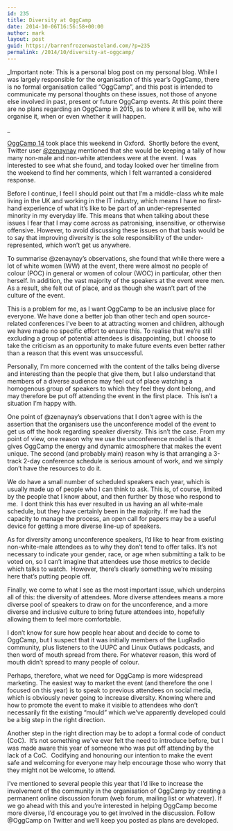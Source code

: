 ```yaml
---
id: 235
title: Diversity at OggCamp
date: 2014-10-06T16:56:58+00:00
author: mark
layout: post
guid: https://barrenfrozenwasteland.com/?p=235
permalink: /2014/10/diversity-at-oggcamp/
---
```

_Important note: This is a personal blog post on my personal blog. While I was largely responsible for the organisation of this year&#8217;s OggCamp, there is no formal organisation called &#8220;OggCamp&#8221;, and this post is intended to communicate my personal thoughts on these issues, not those of anyone else involved in past, present or future OggCamp events. At this point there are no plans regarding an OggCamp in 2015, as to where it will be, who will organise it, when or even whether it will happen.
  
_ 

[OggCamp 14](http://oggcamp.org) took place this weekend in Oxford.  Shortly before the event, Twitter user [@zenaynay](http://twitter.com/zenaynay) mentioned that she would be keeping a tally of how many non-male and non-white attendees were at the event.  I was interested to see what she found, and today looked over her timeline from the weekend to find her comments, which I felt warranted a considered response.

Before I continue, I feel I should point out that I&#8217;m a middle-class white male living in the UK and working in the IT industry, which means I have no first-hand experience of what it&#8217;s like to be part of an under-represented minority in my everyday life. This means that when talking about these issues I fear that I may come across as patronising, insensitive, or otherwise offensive. However, to avoid discussing these issues on that basis would be to say that improving diversity is the sole responsibility of the under-represented, which won&#8217;t get us anywhere.

To summarise @zenaynay&#8217;s observations, she found that while there were a lot of white women (WW) at the event, there were almost no people of colour (POC) in general or women of colour (WOC) in particular, other then herself. In addition, the vast majority of the speakers at the event were men. As a result, she felt out of place, and as though she wasn&#8217;t part of the culture of the event.

This is a problem for me, as I want OggCamp to be an inclusive place for everyone. We have done a better job than other tech and open source-related conferences I&#8217;ve been to at attracting women and children, although we have made no specific effort to ensure this. To realise that we&#8217;re still excluding a group of potential attendees is disappointing, but I choose to take the criticism as an opportunity to make future events even better rather than a reason that this event was unsuccessful.

Personally, I&#8217;m more concerned with the content of the talks being diverse and interesting than the people that give them, but I also understand that members of a diverse audience may feel out of place watching a homogenous group of speakers to which they feel they dont belong, and may therefore be put off attending the event in the first place.  This isn&#8217;t a situation I&#8217;m happy with.

One point of @zenaynay&#8217;s observations that I don&#8217;t agree with is the assertion that the organisers use the unconference model of the event to get us off the hook regarding speaker diversity. This isn&#8217;t the case. From my point of view, one reason why we use the unconference model is that it gives OggCamp the energy and dynamic atmosphere that makes the event unique. The second (and probably main) reason why is that arranging a 3-track 2-day conference schedule is serious amount of work, and we simply don&#8217;t have the resources to do it.

We do have a small number of scheduled speakers each year, which is usually made up of people who I can think to ask. This is, of course, limited by the people that I know about, and then further by those who respond to me.  I dont think this has ever resulted in us having an all white-male schedule, but they have certainly been in the majority. If we had the capacity to manage the process, an open call for papers may be a useful device for getting a more diverse line-up of speakers.

As for diversity among unconference speakers, I&#8217;d like to hear from existing non-white-male attendees as to why they don&#8217;t tend to offer talks. It&#8217;s not necessary to indicate your gender, race, or age when submitting a talk to be voted on, so I can&#8217;t imagine that attendees use those metrics to decide which talks to watch.  However, there&#8217;s clearly something we&#8217;re missing here that&#8217;s putting people off.

Finally, we come to what I see as the most important issue, which underpins all of this: the diversity of attendees. More diverse attendees means a more diverse pool of speakers to draw on for the unconference, and a more diverse and inclusive culture to bring future attendees into, hopefully allowing them to feel more comfortable.
  
I don&#8217;t know for sure how people hear about and decide to come to OggCamp, but I suspect that it was initially members of the LugRadio community, plus listeners to the UUPC and Linux Outlaws podcasts, and then word of mouth spread from there. For whatever reason, this word of mouth didn&#8217;t spread to many people of colour.

Perhaps, therefore, what we need for OggCamp is more widespread marketing. The easiest way to market the event (and therefore the one I focused on this year) is to speak to previous attendees on social media, which is obviously never going to increase diversity. Knowing where and how to promote the event to make it visible to attendees who don&#8217;t necessarily fit the existing &#8220;mould&#8221; which we&#8217;ve apparently developed could be a big step in the right direction.

Another step in the right direction may be to adopt a formal code of conduct (CoC).  It&#8217;s not something we&#8217;ve ever felt the need to introduce before, but I was made aware this year of someone who was put off attending by the lack of a CoC.  Codifying and honouring our intention to make the event safe and welcoming for everyone may help encourage those who worry that they might not be welcome, to attend.

I&#8217;ve mentioned to several people this year that I&#8217;d like to increase the involvement of the community in the organisation of OggCamp by creating a permanent online discussion forum (web forum, mailing list or whatever). If we go ahead with this and you&#8217;re interested in helping OggCamp become more diverse, I&#8217;d encourage you to get involved in the discussion. Follow @OggCamp on Twitter and we&#8217;ll keep you posted as plans are developed.
